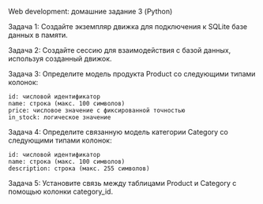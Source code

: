 Web development: домашние задание 3 (Python)

Задача 1: Создайте экземпляр движка для подключения к SQLite базе данных в памяти.

Задача 2: Создайте сессию для взаимодействия с базой данных, используя созданный движок.

Задача 3: Определите модель продукта Product со следующими типами колонок:

    id: числовой идентификатор
    name: строка (макс. 100 символов)
    price: числовое значение с фиксированной точностью
    in_stock: логическое значение

Задача 4: Определите связанную модель категории Category со следующими типами колонок:

    id: числовой идентификатор
    name: строка (макс. 100 символов)
    description: строка (макс. 255 символов)

Задача 5: Установите связь между таблицами Product и Category с помощью колонки category_id.
